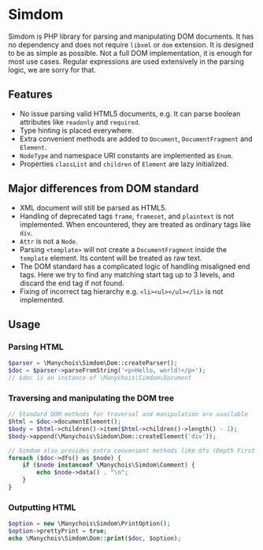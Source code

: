 # Simdom

Simdom is PHP library for parsing and manipulating DOM documents.
It has no dependency and does not require `libxml` or `dom` extension.
It is designed to be as simple as possible.
Not a full DOM implementation, it is enough for most use cases.
Regular expressions are used extensively in the parsing logic, we are sorry for that.

## Features

- No issue parsing valid HTML5 documents, e.g. It can parse boolean attributes like `readonly` and `required`.
- Type hinting is placed everywhere.
- Extra convenient methods are added to `Document`, `DocumentFragment` and `Element`.
- `NodeType` and namespace URI constants are implemented as `Enum`.
- Properties `classList` and `children` of `Element` are lazy initialized.

## Major differences from DOM standard

- XML document will still be parsed as HTML5.
- Handling of deprecated tags `frame`, `frameset`, and `plaintext` is not implemented.
  When encountered, they are treated as ordinary tags like `div`.
- `Attr` is not a `Node`.
- Parsing `<template>` will not create a `DocumentFragment` inside the `template` element.
  Its content will be treated as raw text.
- The DOM standard has a complicated logic of handling misaligned end tags.
  Here we try to find any matching start tag up to 3 levels, and discard the end tag if not found.
- Fixing of incorrect tag hierarchy e.g. `<li><ul></ul></li>` is not implemented.

## Usage

### Parsing HTML

```php
$parser = \Manychois\Simdom\Dom::createParser();
$doc = $parser->parseFromString('<p>Hello, world!</p>');
// $doc is an instance of \Manychois\Simdom\Document
```

### Traversing and manipulating the DOM tree

```php
// Standard DOM methods for traversal and manipulation are available
$html = $doc->documentElement();
$body = $html->children()->item($html->children()->length() - 1);
$body->append(\Manychois\Simdom\Dom::createElement('div'));

// Simdom also provides extra convenient methods like dfs (Depth First Search)
foreach ($doc->dfs() as $node) {
    if ($node instanceof \Manychois\Simdom\Comment) {
        echo $node->data() . "\n";
    }
}
```

### Outputting HTML

```php
$option = new \Manychois\Simdom\PrintOption();
$option->prettyPrint = true;
echo \Manychois\Simdom\Dom::print($doc, $option);
```
